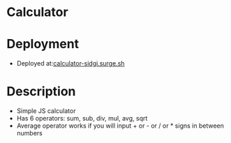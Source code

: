 # Calculator 

# Deployment
* Deployed at:[calculator-sidgi.surge.sh](calculator-sidgi.surge.sh)

# Description
* Simple JS calculator
* Has 6 operators: sum, sub, div, mul, avg, sqrt
* Average operator works if you will input + or - or / or *  signs in between numbers